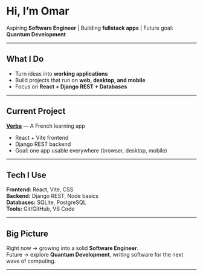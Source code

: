 # Hi, I’m Omar  

Aspiring **Software Engineer** | Building **fullstack apps** | Future goal: **Quantum Development**  

---

## What I Do
- Turn ideas into **working applications**  
- Build projects that run on **web, desktop, and mobile**  
- Focus on **React + Django REST + Databases**  

---

## Current Project
**[Verba](https://github.com/LionsHeadDev/verba)** — A French learning app  
- React + Vite frontend  
- Django REST backend  
- Goal: one app usable everywhere (browser, desktop, mobile)  

---

## Tech I Use
**Frontend:** React, Vite, CSS  
**Backend:** Django REST, Node basics  
**Databases:** SQLite, PostgreSQL  
**Tools:** Git/GitHub, VS Code  

---

## Big Picture
Right now → growing into a solid **Software Engineer**.  
Future → explore **Quantum Development**, writing software for the next wave of computing.  

---
